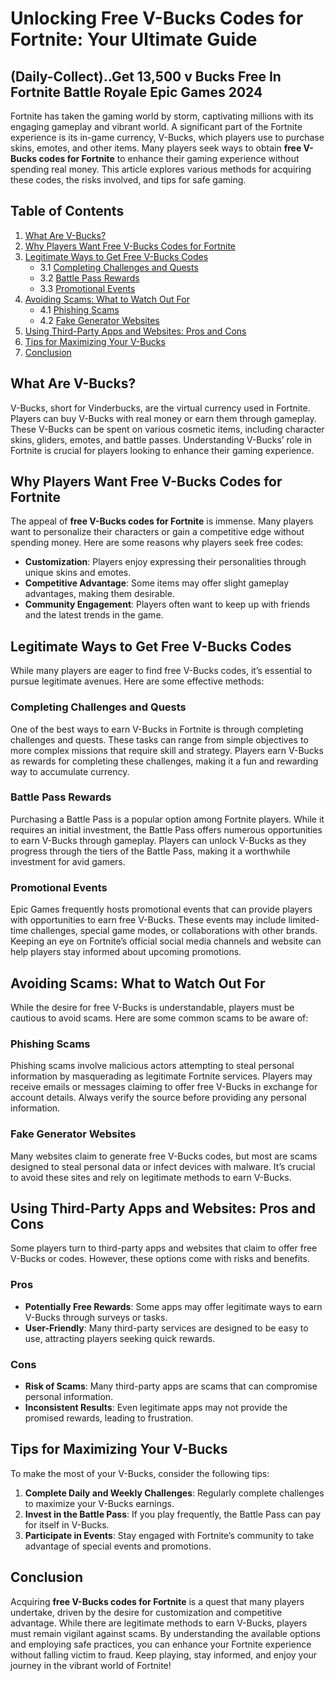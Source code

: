 # Unlocking Free V-Bucks Codes for Fortnite: Your Ultimate Guide
(Daily-Collect)..Get 13,500 v Bucks Free In Fortnite Battle Royale Epic Games 2024
-
Fortnite has taken the gaming world by storm, captivating millions with its engaging gameplay and vibrant world. A significant part of the Fortnite experience is its in-game currency, V-Bucks, which players use to purchase skins, emotes, and other items. Many players seek ways to obtain **free V-Bucks codes for Fortnite** to enhance their gaming experience without spending real money. This article explores various methods for acquiring these codes, the risks involved, and tips for safe gaming.

## Table of Contents

1. [What Are V-Bucks?](#what-are-v-bucks)
2. [Why Players Want Free V-Bucks Codes for Fortnite](#why-players-want-free-v-bucks-codes-for-fortnite)
3. [Legitimate Ways to Get Free V-Bucks Codes](#legitimate-ways-to-get-free-v-bucks-codes)
   - 3.1 [Completing Challenges and Quests](#completing-challenges-and-quests)
   - 3.2 [Battle Pass Rewards](#battle-pass-rewards)
   - 3.3 [Promotional Events](#promotional-events)
4. [Avoiding Scams: What to Watch Out For](#avoiding-scams-what-to-watch-out-for)
   - 4.1 [Phishing Scams](#phishing-scams)
   - 4.2 [Fake Generator Websites](#fake-generator-websites)
5. [Using Third-Party Apps and Websites: Pros and Cons](#using-third-party-apps-and-websites-pros-and-cons)
6. [Tips for Maximizing Your V-Bucks](#tips-for-maximizing-your-v-bucks)
7. [Conclusion](#conclusion)

## What Are V-Bucks?

V-Bucks, short for Vinderbucks, are the virtual currency used in Fortnite. Players can buy V-Bucks with real money or earn them through gameplay. These V-Bucks can be spent on various cosmetic items, including character skins, gliders, emotes, and battle passes. Understanding V-Bucks’ role in Fortnite is crucial for players looking to enhance their gaming experience.

## Why Players Want Free V-Bucks Codes for Fortnite

The appeal of **free V-Bucks codes for Fortnite** is immense. Many players want to personalize their characters or gain a competitive edge without spending money. Here are some reasons why players seek free codes:

- **Customization**: Players enjoy expressing their personalities through unique skins and emotes.
- **Competitive Advantage**: Some items may offer slight gameplay advantages, making them desirable.
- **Community Engagement**: Players often want to keep up with friends and the latest trends in the game.

## Legitimate Ways to Get Free V-Bucks Codes

While many players are eager to find free V-Bucks codes, it’s essential to pursue legitimate avenues. Here are some effective methods:

### Completing Challenges and Quests

One of the best ways to earn V-Bucks in Fortnite is through completing challenges and quests. These tasks can range from simple objectives to more complex missions that require skill and strategy. Players earn V-Bucks as rewards for completing these challenges, making it a fun and rewarding way to accumulate currency.

### Battle Pass Rewards

Purchasing a Battle Pass is a popular option among Fortnite players. While it requires an initial investment, the Battle Pass offers numerous opportunities to earn V-Bucks through gameplay. Players can unlock V-Bucks as they progress through the tiers of the Battle Pass, making it a worthwhile investment for avid gamers.

### Promotional Events

Epic Games frequently hosts promotional events that can provide players with opportunities to earn free V-Bucks. These events may include limited-time challenges, special game modes, or collaborations with other brands. Keeping an eye on Fortnite’s official social media channels and website can help players stay informed about upcoming promotions.

## Avoiding Scams: What to Watch Out For

While the desire for free V-Bucks is understandable, players must be cautious to avoid scams. Here are some common scams to be aware of:

### Phishing Scams

Phishing scams involve malicious actors attempting to steal personal information by masquerading as legitimate Fortnite services. Players may receive emails or messages claiming to offer free V-Bucks in exchange for account details. Always verify the source before providing any personal information.

### Fake Generator Websites

Many websites claim to generate free V-Bucks codes, but most are scams designed to steal personal data or infect devices with malware. It’s crucial to avoid these sites and rely on legitimate methods to earn V-Bucks.

## Using Third-Party Apps and Websites: Pros and Cons

Some players turn to third-party apps and websites that claim to offer free V-Bucks or codes. However, these options come with risks and benefits.

### Pros

- **Potentially Free Rewards**: Some apps may offer legitimate ways to earn V-Bucks through surveys or tasks.
- **User-Friendly**: Many third-party services are designed to be easy to use, attracting players seeking quick rewards.

### Cons

- **Risk of Scams**: Many third-party apps are scams that can compromise personal information.
- **Inconsistent Results**: Even legitimate apps may not provide the promised rewards, leading to frustration.

## Tips for Maximizing Your V-Bucks

To make the most of your V-Bucks, consider the following tips:

1. **Complete Daily and Weekly Challenges**: Regularly complete challenges to maximize your V-Bucks earnings.
2. **Invest in the Battle Pass**: If you play frequently, the Battle Pass can pay for itself in V-Bucks.
3. **Participate in Events**: Stay engaged with Fortnite’s community to take advantage of special events and promotions.

## Conclusion

Acquiring **free V-Bucks codes for Fortnite** is a quest that many players undertake, driven by the desire for customization and competitive advantage. While there are legitimate methods to earn V-Bucks, players must remain vigilant against scams. By understanding the available options and employing safe practices, you can enhance your Fortnite experience without falling victim to fraud. Keep playing, stay informed, and enjoy your journey in the vibrant world of Fortnite!
